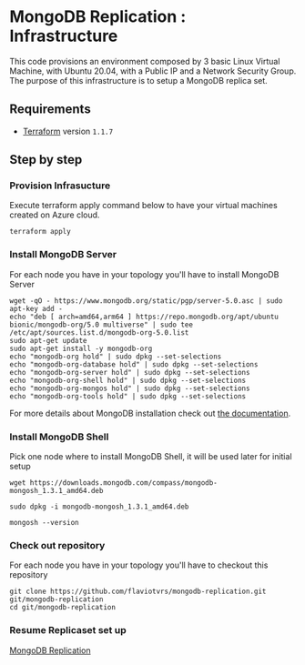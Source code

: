 # MongoDB Replication : Infrastructure

This code provisions an environment composed by 3 basic Linux Virtual Machine, with Ubuntu 20.04, with a Public IP and a Network Security Group. The purpose of this infrastructure is to setup a MongoDB replica set.

## Requirements
* [Terraform](https://www.terraform.io/) version `1.1.7`

## Step by step

### Provision Infrasucture
Execute terraform apply command below to have your virtual machines created on Azure cloud.

```
terraform apply
```

### Install MongoDB Server

For each node you have in your topology you'll have to install MongoDB Server
```
wget -qO - https://www.mongodb.org/static/pgp/server-5.0.asc | sudo apt-key add -
echo "deb [ arch=amd64,arm64 ] https://repo.mongodb.org/apt/ubuntu bionic/mongodb-org/5.0 multiverse" | sudo tee /etc/apt/sources.list.d/mongodb-org-5.0.list
sudo apt-get update
sudo apt-get install -y mongodb-org
echo "mongodb-org hold" | sudo dpkg --set-selections
echo "mongodb-org-database hold" | sudo dpkg --set-selections
echo "mongodb-org-server hold" | sudo dpkg --set-selections
echo "mongodb-org-shell hold" | sudo dpkg --set-selections
echo "mongodb-org-mongos hold" | sudo dpkg --set-selections
echo "mongodb-org-tools hold" | sudo dpkg --set-selections

```
For more details about MongoDB installation check out [the documentation](https://www.mongodb.com/docs/manual/tutorial/install-mongodb-on-ubuntu/).

### Install MongoDB Shell

Pick one node where to install MongoDB Shell, it will be used later for initial setup
```
wget https://downloads.mongodb.com/compass/mongodb-mongosh_1.3.1_amd64.deb

sudo dpkg -i mongodb-mongosh_1.3.1_amd64.deb

mongosh --version
```

### Check out repository
For each node you have in your topology you'll have to checkout this repository
```
git clone https://github.com/flaviotvrs/mongodb-replication.git git/mongodb-replication
cd git/mongodb-replication
```

### Resume Replicaset set up
[MongoDB Replication](../README.md)
